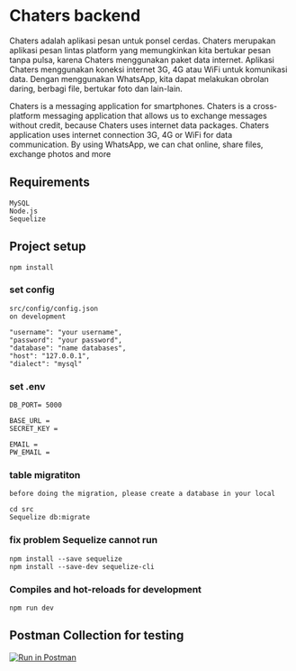 # Chaters backend
Chaters adalah aplikasi pesan untuk ponsel cerdas. Chaters merupakan aplikasi pesan lintas platform yang memungkinkan kita bertukar pesan tanpa pulsa, karena Chaters menggunakan paket data internet. Aplikasi Chaters menggunakan koneksi internet 3G, 4G atau WiFi untuk komunikasi data. Dengan menggunakan WhatsApp, kita dapat melakukan obrolan daring, berbagi file, bertukar foto dan lain-lain.

Chaters is a messaging application for smartphones. Chaters is a cross-platform messaging application that allows us to exchange messages without credit, because Chaters uses internet data packages. Chaters application uses internet connection 3G, 4G or WiFi for data communication. By using WhatsApp, we can chat online, share files, exchange photos and more

## Requirements
```
MySQL
Node.js
Sequelize
```

## Project setup
```
npm install
```

### set config
```
src/config/config.json
on development
    
"username": "your username",
"password": "your password",
"database": "name databases",
"host": "127.0.0.1",
"dialect": "mysql"

```

### set .env
```
DB_PORT= 5000

BASE_URL = 
SECRET_KEY = 

EMAIL = 
PW_EMAIL =

```

### table migratiton
```
before doing the migration, please create a database in your local

cd src
Sequelize db:migrate

```
### fix problem Sequelize cannot run
```
npm install --save sequelize
npm install --save-dev sequelize-cli
```


### Compiles and hot-reloads for development
```
npm run dev
```


## Postman Collection for testing

[![Run in Postman](https://run.pstmn.io/button.svg)](https://app.getpostman.com/run-collection/fe5a149fe5cb0b8d7e2d)